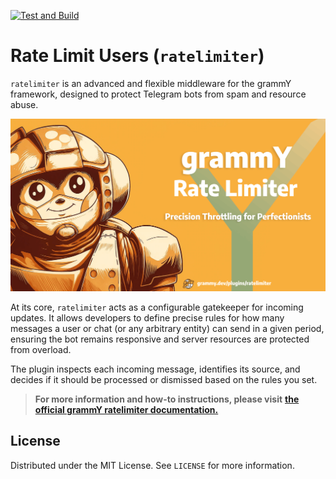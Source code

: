 [![Test and Build](https://github.com/Amir-Zouerami/ratelimiter/actions/workflows/test.yml/badge.svg)](https://github.com/Amir-Zouerami/ratelimiter/actions/workflows/test.yml)

# Rate Limit Users (`ratelimiter`)

`ratelimiter` is an advanced and flexible middleware for the grammY framework, designed to protect Telegram bots from spam and resource abuse.

<p align="center">
  <a href="https://github.com/grammyjs/ratelimiter">
    <img src="./grammy-ratelimiter-cover.png" alt="grammY rate limiter cover">
  </a>
</p>


At its core, `ratelimiter` acts as a configurable gatekeeper for incoming updates. It allows developers to define precise rules for how many messages a user or chat (or any arbitrary entity) can send in a given period, ensuring the bot remains responsive and server resources are protected from overload.

The plugin inspects each incoming message, identifies its source, and decides if it should be processed or dismissed based on the rules you set.


> **For more information and how-to instructions, please visit** [**the official grammY ratelimiter documentation.**](https://grammy.dev/plugins/ratelimiter)

## License
Distributed under the MIT License. See `LICENSE` for more information.
